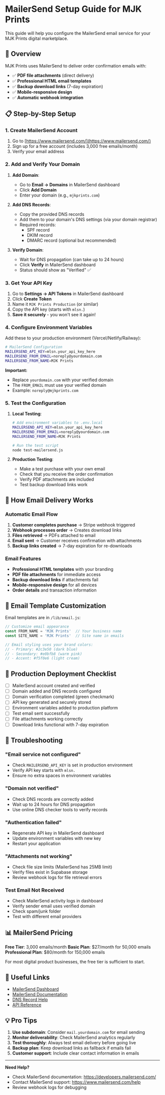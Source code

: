 # MailerSend Setup Guide for MJK Prints

This guide will help you configure the MailerSend email service for your MJK Prints digital marketplace.

## 🎯 Overview

MJK Prints uses MailerSend to deliver order confirmation emails with:
- ✅ **PDF file attachments** (direct delivery)
- ✅ **Professional HTML email templates**
- ✅ **Backup download links** (7-day expiration)
- ✅ **Mobile-responsive design**
- ✅ **Automatic webhook integration**

## 📋 Step-by-Step Setup

### 1. Create MailerSend Account

1. Go to [https://www.mailersend.com/](https://www.mailersend.com/)
2. Sign up for a free account (includes 3,000 free emails/month)
3. Verify your email address

### 2. Add and Verify Your Domain

1. **Add Domain**:
   - Go to **Email → Domains** in MailerSend dashboard
   - Click **Add Domain**
   - Enter your domain (e.g., `mjkprints.com`)

2. **Add DNS Records**:
   - Copy the provided DNS records
   - Add them to your domain's DNS settings (via your domain registrar)
   - Required records:
     - SPF record
     - DKIM record  
     - DMARC record (optional but recommended)

3. **Verify Domain**:
   - Wait for DNS propagation (can take up to 24 hours)
   - Click **Verify** in MailerSend dashboard
   - Status should show as "Verified" ✅

### 3. Get Your API Key

1. Go to **Settings → API Tokens** in MailerSend dashboard
2. Click **Create Token**
3. Name it `MJK Prints Production` (or similar)
4. Copy the API key (starts with `mlsn.`)
5. **Save it securely** - you won't see it again!

### 4. Configure Environment Variables

Add these to your production environment (Vercel/Netlify/Railway):

```bash
# MailerSend Configuration
MAILERSEND_API_KEY=mlsn.your_api_key_here
MAILERSEND_FROM_EMAIL=noreply@yourdomain.com
MAILERSEND_FROM_NAME=MJK Prints
```

**Important:** 
- Replace `yourdomain.com` with your verified domain
- The `FROM_EMAIL` must use your verified domain
- Example: `noreply@mjkprints.com`

### 5. Test the Configuration

1. **Local Testing**:
   ```bash
   # Add environment variables to .env.local
   MAILERSEND_API_KEY=mlsn.your_api_key_here
   MAILERSEND_FROM_EMAIL=noreply@yourdomain.com
   MAILERSEND_FROM_NAME=MJK Prints
   
   # Run the test script
   node test-mailersend.js
   ```

2. **Production Testing**:
   - Make a test purchase with your own email
   - Check that you receive the order confirmation
   - Verify PDF attachments are included
   - Test backup download links work

## 🔧 How Email Delivery Works

### Automatic Email Flow
1. **Customer completes purchase** → Stripe webhook triggered
2. **Webhook processes order** → Creates download links
3. **Files retrieved** → PDFs attached to email
4. **Email sent** → Customer receives confirmation with attachments
5. **Backup links created** → 7-day expiration for re-downloads

### Email Features
- **Professional HTML templates** with your branding
- **PDF file attachments** for immediate access
- **Backup download links** if attachments fail
- **Mobile-responsive design** for all devices
- **Order details** and transaction information

## 📧 Email Template Customization

Email templates are in `/lib/email.js`:

```javascript
// Customize email appearance
const FROM_NAME = 'MJK Prints'  // Your business name
const SITE_NAME = 'MJK Prints'  // Site name in emails

// Email styling uses your brand colors:
// - Primary: #2c3e50 (dark blue)
// - Secondary: #e0bfb8 (warm pink)
// - Accent: #f5f0e6 (light cream)
```

## 🚀 Production Deployment Checklist

- [ ] MailerSend account created and verified
- [ ] Domain added and DNS records configured
- [ ] Domain verification completed (green checkmark)
- [ ] API key generated and securely stored
- [ ] Environment variables added to production platform
- [ ] Test email sent successfully
- [ ] File attachments working correctly
- [ ] Download links functional with 7-day expiration

## 🐛 Troubleshooting

### "Email service not configured"
- Check `MAILERSEND_API_KEY` is set in production environment
- Verify API key starts with `mlsn.`
- Ensure no extra spaces in environment variables

### "Domain not verified"
- Check DNS records are correctly added
- Wait up to 24 hours for DNS propagation
- Use online DNS checker tools to verify records

### "Authentication failed"
- Regenerate API key in MailerSend dashboard
- Update environment variables with new key
- Restart your application

### "Attachments not working"
- Check file size limits (MailerSend has 25MB limit)
- Verify files exist in Supabase storage
- Review webhook logs for file retrieval errors

### Test Email Not Received
- Check MailerSend activity logs in dashboard
- Verify sender email uses verified domain
- Check spam/junk folder
- Test with different email providers

## 📊 MailerSend Pricing

**Free Tier**: 3,000 emails/month
**Basic Plan**: $27/month for 50,000 emails
**Professional Plan**: $80/month for 150,000 emails

For most digital product businesses, the free tier is sufficient to start.

## 🔗 Useful Links

- [MailerSend Dashboard](https://app.mailersend.com/)
- [MailerSend Documentation](https://developers.mailersend.com/)
- [DNS Record Help](https://developers.mailersend.com/guides/domain-authentication)
- [API Reference](https://developers.mailersend.com/api/v1/email.html)

## 💡 Pro Tips

1. **Use subdomain**: Consider `mail.yourdomain.com` for email sending
2. **Monitor deliverability**: Check MailerSend analytics regularly
3. **Test thoroughly**: Always test email delivery before going live
4. **Backup plan**: Keep download links as fallback if emails fail
5. **Customer support**: Include clear contact information in emails

---

**Need Help?** 
- Check MailerSend documentation: https://developers.mailersend.com/
- Contact MailerSend support: https://www.mailersend.com/help
- Review webhook logs for debugging